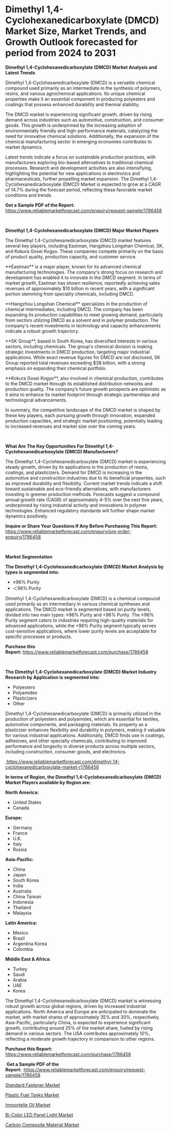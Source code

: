 <p><h1>Dimethyl 1,4-Cyclohexanedicarboxylate (DMCD) Market Size, Market Trends, and Growth Outlook forecasted for period from 2024 to 2031</h1></p><p><strong>Dimethyl 1,4-Cyclohexanedicarboxylate (DMCD) Market Analysis and Latest Trends</strong></p>
<p><p>Dimethyl 1,4-Cyclohexanedicarboxylate (DMCD) is a versatile chemical compound used primarily as an intermediate in the synthesis of polymers, resins, and various agrochemical applications. Its unique chemical properties make it an essential component in producing polyesters and coatings that possess enhanced durability and thermal stability.</p><p>The DMCD market is experiencing significant growth, driven by rising demand across industries such as automotive, construction, and consumer goods. This growth is underpinned by the increasing adoption of environmentally friendly and high-performance materials, catalyzing the need for innovative chemical solutions. Additionally, the expansion of the chemical manufacturing sector in emerging economies contributes to market dynamics.</p><p>Latest trends indicate a focus on sustainable production practices, with manufacturers exploring bio-based alternatives to traditional chemical processes. Research and development activities are also intensifying, highlighting the potential for new applications in electronics and pharmaceuticals, further propelling market expansion. The Dimethyl 1,4-Cyclohexanedicarboxylate (DMCD) Market is expected to grow at a CAGR of 14.7% during the forecast period, reflecting these favorable market conditions and trends.</p></p>
<p><strong>Get a Sample PDF of the Report:&nbsp;</strong> <a href="https://www.reliablemarketforecast.com/enquiry/request-sample/1786458?utm_campaign=1130&utm_medium=2&utm_source=Github&utm_content=ia&utm_term=19122024&utm_id=dimethyl-14-cyclohexanedicarboxylate-dmcd">https://www.reliablemarketforecast.com/enquiry/request-sample/1786458</a></p>
<p>&nbsp;</p>
<p><strong>Dimethyl 1,4-Cyclohexanedicarboxylate (DMCD) Major Market Players</strong></p>
<p><p>The Dimethyl 1,4-Cyclohexanedicarboxylate (DMCD) market features several key players, including Eastman, Hangzhou Longshan Chemical, SK, and Kokura Gosei Kogyo. These companies compete primarily on the basis of product quality, production capacity, and customer service.</p><p>**Eastman** is a major player, known for its advanced chemical manufacturing technologies. The company's strong focus on research and development has enabled it to innovate in the DMCD segment. In terms of market growth, Eastman has shown resilience, reportedly achieving sales revenues of approximately $10 billion in recent years, with a significant portion stemming from specialty chemicals, including DMCD.</p><p>**Hangzhou Longshan Chemical** specializes in the production of chemical intermediates, including DMCD. The company has been expanding its production capabilities to meet growing demand, particularly from sectors utilizing DMCD as a solvent and in polymer production. The company's recent investments in technology and capacity enhancements indicate a robust growth trajectory.</p><p>**SK Group**, based in South Korea, has diversified interests in various sectors, including chemicals. The group's chemical division is making strategic investments in DMCD production, targeting major industrial applications. While exact revenue figures for DMCD are not disclosed, SK Group reported total revenues exceeding $38 billion, with a strong emphasis on expanding their chemical portfolio.</p><p>**Kokura Gosei Kogyo**, also involved in chemical production, contributes to the DMCD market through its established distribution networks and production quality. The company’s future growth prospects are optimistic as it aims to enhance its market footprint through strategic partnerships and technological advancements.</p><p>In summary, the competitive landscape of the DMCD market is shaped by these key players, each pursuing growth through innovation, expanded production capacities, and strategic market positioning, potentially leading to increased revenues and market size over the coming years.</p></p>
<p>&nbsp;</p>
<p><strong>What Are The Key Opportunities For Dimethyl 1,4-Cyclohexanedicarboxylate (DMCD) Manufacturers?</strong></p>
<p><p>The Dimethyl 1,4-Cyclohexanedicarboxylate (DMCD) market is experiencing steady growth, driven by its applications in the production of resins, coatings, and plasticizers. Demand for DMCD is increasing in the automotive and construction industries due to its beneficial properties, such as improved durability and flexibility. Current market trends indicate a shift toward sustainable and eco-friendly alternatives, with manufacturers investing in greener production methods. Forecasts suggest a compound annual growth rate (CAGR) of approximately 4-5% over the next five years, underpinned by rising industrial activity and innovations in polymer technologies. Enhanced regulatory standards will further shape market dynamics positively.</p></p>
<p><strong>Inquire or Share Your Questions If Any Before Purchasing This Report:</strong> <a href="https://www.reliablemarketforecast.com/enquiry/pre-order-enquiry/1786458?utm_campaign=1130&utm_medium=2&utm_source=Github&utm_content=ia&utm_term=19122024&utm_id=dimethyl-14-cyclohexanedicarboxylate-dmcd">https://www.reliablemarketforecast.com/enquiry/pre-order-enquiry/1786458</a></p>
<p>&nbsp;</p>
<p><strong>Market Segmentation</strong></p>
<p><strong>The Dimethyl 1,4-Cyclohexanedicarboxylate (DMCD) Market Analysis by types is segmented into:</strong></p>
<p><ul><li>≥96% Purity</li><li>＜96% Purity</li></ul></p>
<p><p>Dimethyl 1,4-Cyclohexanedicarboxylate (DMCD) is a chemical compound used primarily as an intermediary in various chemical syntheses and applications. The DMCD market is segmented based on purity levels, divided into two main types: ≥96% Purity and <96% Purity. The ≥96% Purity segment caters to industries requiring high-quality materials for advanced applications, while the <96% Purity segment typically serves cost-sensitive applications, where lower purity levels are acceptable for specific processes or products.</p></p>
<p><strong>Purchase this Report:&nbsp;</strong><a href="https://www.reliablemarketforecast.com/purchase/1786458?utm_campaign=1130&utm_medium=2&utm_source=Github&utm_content=ia&utm_term=19122024&utm_id=dimethyl-14-cyclohexanedicarboxylate-dmcd">https://www.reliablemarketforecast.com/purchase/1786458</a></p>
<p>&nbsp;</p>
<p><strong>The Dimethyl 1,4-Cyclohexanedicarboxylate (DMCD) Market Industry Research by Application is segmented into:</strong></p>
<p><ul><li>Polyesters</li><li>Polyamides</li><li>Plasticizers</li><li>Other</li></ul></p>
<p><p>Dimethyl 1,4-Cyclohexanedicarboxylate (DMCD) is primarily utilized in the production of polyesters and polyamides, which are essential for textiles, automotive components, and packaging materials. Its property as a plasticizer enhances flexibility and durability in polymers, making it valuable for various industrial applications. Additionally, DMCD finds use in coatings, adhesives, and other specialty chemicals, contributing to improved performance and longevity in diverse products across multiple sectors, including construction, consumer goods, and electronics.</p></p>
<p><a href="https://www.reliablemarketforecast.com/dimethyl-14-cyclohexanedicarboxylate-market-r1786458?utm_campaign=1130&utm_medium=2&utm_source=Github&utm_content=ia&utm_term=19122024&utm_id=dimethyl-14-cyclohexanedicarboxylate-dmcd">&nbsp;https://www.reliablemarketforecast.com/dimethyl-14-cyclohexanedicarboxylate-market-r1786458</a></p>
<p><strong>In terms of Region, the Dimethyl 1,4-Cyclohexanedicarboxylate (DMCD) Market Players available by Region are:</strong></p>
<p>
    <p> <strong> North America: </strong>
        <ul>
            <li>United States</li>
            <li>Canada</li>
        </ul>
        </p> 
    <p> <strong> Europe: </strong>
        <ul>
            <li>Germany</li>
            <li>France</li>
            <li>U.K.</li>
            <li>Italy</li>
            <li>Russia</li>
        </ul>
        </p> 
    <p> <strong> Asia-Pacific: </strong>
        <ul>
            <li>China</li>
            <li>Japan</li>
            <li>South Korea</li>
            <li>India</li>
            <li>Australia</li>
            <li>China Taiwan</li>
            <li>Indonesia</li>
            <li>Thailand</li>
            <li>Malaysia</li>
        </ul>
        </p> 
    <p> <strong> Latin America: </strong>
        <ul>
            <li>Mexico</li>
            <li>Brazil</li>
            <li>Argentina Korea</li>
            <li>Colombia</li>
        </ul>
        </p> 
    <p> <strong> Middle East & Africa: </strong>
        <ul>
            <li>Turkey</li>
            <li>Saudi</li>
            <li>Arabia</li>
            <li>UAE</li>
            <li>Korea</li>
        </ul>
    </p>
    </p>
<p><p>The Dimethyl 1,4-Cyclohexanedicarboxylate (DMCD) market is witnessing robust growth across global regions, driven by increased industrial applications. North America and Europe are anticipated to dominate the market, with market shares of approximately 35% and 30%, respectively. Asia-Pacific, particularly China, is expected to experience significant growth, contributing around 25% of the market share, fueled by rising demand in various sectors. The USA contributes approximately 10%, reflecting a moderate growth trajectory in comparison to other regions.</p></p>
<p><strong>Purchase this Report: </strong><a href="https://www.reliablemarketforecast.com/purchase/1786458?utm_campaign=1130&utm_medium=2&utm_source=Github&utm_content=ia&utm_term=19122024&utm_id=dimethyl-14-cyclohexanedicarboxylate-dmcd">https://www.reliablemarketforecast.com/purchase/1786458</a></p>
<p>&nbsp;<strong>Get a Sample PDF of the Report:&nbsp;&nbsp;</strong><a href="https://www.reliablemarketforecast.com/enquiry/request-sample/1786458?utm_campaign=1130&utm_medium=2&utm_source=Github&utm_content=ia&utm_term=19122024&utm_id=dimethyl-14-cyclohexanedicarboxylate-dmcd">https://www.reliablemarketforecast.com/enquiry/request-sample/1786458</a></p>
<p><strong></strong></p>
<p><p><a href="https://www.linkedin.com/pulse/examining-market-drivers-standard-fastener-expected-grow-cagr-fsoif?utm_campaign=1130&utm_medium=2&utm_source=Github&utm_content=ia&utm_term=19122024&utm_id=dimethyl-14-cyclohexanedicarboxylate-dmcd">Standard Fastener Market</a></p><p><a href="https://www.linkedin.com/pulse/plastic-fuel-tanks-market-analysis-report-2024-2031-share-growth-63uuf?utm_campaign=1130&utm_medium=2&utm_source=Github&utm_content=ia&utm_term=19122024&utm_id=dimethyl-14-cyclohexanedicarboxylate-dmcd">Plastic Fuel Tanks Market</a></p><p><a href="https://www.linkedin.com/pulse/c-glance-reports-anmec?utm_campaign=1130&utm_medium=2&utm_source=Github&utm_content=ia&utm_term=19122024&utm_id=dimethyl-14-cyclohexanedicarboxylate-dmcd">Immortelle Oil Market</a></p><p><a href="https://github.com/RickHolmes3/Market-Research-Report-List-7/blob/main/bi-color-led-panel-light-market.md?utm_campaign=1130&utm_medium=2&utm_source=Github&utm_content=ia&utm_term=19122024&utm_id=dimethyl-14-cyclohexanedicarboxylate-dmcd">Bi-Color LED Panel Light Market</a></p><p><a href="https://www.linkedin.com/pulse/c-glance-reports-anmec?utm_campaign=1130&utm_medium=2&utm_source=Github&utm_content=ia&utm_term=19122024&utm_id=dimethyl-14-cyclohexanedicarboxylate-dmcd">Carbon Composite Material Market</a></p></p>